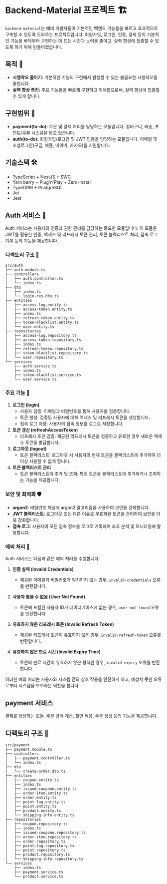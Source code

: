 # Backend-Material 프로젝트 🏗️

`backend-material`는 예비 개발자들이 기본적인 백엔드 기능들을 빠르고 효과적으로 구축할 수 있도록 도와주는 프로젝트입니다. 회원가입, 로그인, 인증, 결제 등의 기본적인 기능을 바닥부터 구현하는 데 드는 시간과 노력을 줄이고, 실력 향상에 집중할 수 있도록 하기 위해 만들어졌습니다.


## 목적 🎯

- **시행착오 줄이기:** 기본적인 기능의 구현에서 발생할 수 있는 불필요한 시행착오를 줄입니다.
- **실력 향상 촉진:** 주요 기능들을 빠르게 구현하고 이해함으로써, 실력 향상에 집중할 수 있게 합니다.

## 구현범위 🚀

- **payment(to-do):** 주문 및 결제 처리를 담당하는 모듈입니다. 장바구니, 배송, 포인트/쿠폰 시스템을 담고 있습니다.
- **auth(to-do):** 회원가입/로그인 및 JWT 인증을 담당하는 모듈입니다. 이메일 및 소셜로그인(구글, 애플, 네이버, 카카오)을 지원합니다.

## 기술스택 🛠️

- TypeScript + NestJS + SWC
- Yarn berry + Plug'n'Play + Zero-Install
- TypeORM + PostgreSQL
- Joi
- Jest


## Auth 서비스 🔐

Auth 서비스는 사용자의 인증과 권한 관리를 담당하는 중요한 모듈입니다. 이 모듈은 JWT를 활용한 인증, 액세스 및 리프레시 토큰 관리, 토큰 블랙리스트 처리, 접속 로그 기록 등의 기능을 제공합니다.

### 디렉토리 구조 📂

```plaintext
src/auth 
├── auth.module.ts
├── controllers
│   ├── auth.controller.ts
│   └── index.ts
├── dto
│   ├── index.ts
│   └── login-res.dto.ts
├── entities
│   ├── access-log.entity.ts
│   ├── access-token.entity.ts
│   ├── index.ts
│   ├── refresh-token.entity.ts
│   ├── token-blacklist.entity.ts
│   └── user.entity.ts
├── repositories
│   ├── access-log.repository.ts
│   ├── access-token.repository.ts
│   ├── index.ts
│   ├── refresh-token.repository.ts
│   ├── token-blacklist.repository.ts
│   └── user.repository.ts
└── services
    ├── auth.service.ts
    ├── index.ts
    ├── token-blacklist.service.ts
    └── user.service.ts
```

### 주요 기능 🚀
1. **로그인 (login)**
   - 사용자 검증: 이메일과 비밀번호를 통해 사용자를 검증합니다. 
   - 토큰 생성: 검증된 사용자에 대해 액세스 및 리프레시 토큰을 생성합니다. 
   - 접속 로그 저장: 사용자의 접속 정보를 로그로 저장합니다.
2. **토큰 갱신 (refreshAccessToken)**
   - 리프레시 토큰 검증: 제공된 리프레시 토큰을 검증하고 유효한 경우 새로운 액세스 토큰을 발급합니다.
3. **로그아웃 (logout)**
   - 토큰 블랙리스트: 로그아웃 시 사용자의 현재 토큰을 블랙리스트에 추가하여 더 이상 사용할 수 없게 합니다. 
4. **토큰 블랙리스트 관리**
   - 토큰 블랙리스트에 추가 및 조회: 특정 토큰을 블랙리스트에 추가하거나 조회하는 기능을 제공합니다.

### 보안 및 최적화 🛡️
- **argon2**: 비밀번호 해싱에 argon2 알고리즘을 사용하여 보안을 강화합니다.
- **JWT 블랙리스트**: 로그아웃 또는 다른 이유로 무효화된 토큰을 관리하여 보안을 더욱 강화합니다.
- **접속 로그**: 사용자의 모든 접속 정보를 로그로 기록하여 추후 분석 및 모니터링에 활용합니다.

### 예외 처리 🚧

Auth 서비스는 다음과 같은 예외 처리를 수행합니다.

1. **인증 실패 (Invalid Credentials)**
   - 제공된 이메일과 비밀번호가 일치하지 않는 경우, `invalid-credentials` 오류를 반환합니다.

2. **사용자 찾을 수 없음 (User Not Found)**
   - 토큰에 포함된 사용자 ID가 데이터베이스에 없는 경우, `user-not-found` 오류를 반환합니다.

3. **유효하지 않은 리프레시 토큰 (Invalid Refresh Token)**
   - 제공된 리프레시 토큰이 유효하지 않은 경우, `invalid-refresh-token` 오류를 반환합니다.

4. **유효하지 않은 만료 시간 (Invalid Expiry Time)**
   - 토큰의 만료 시간이 유효하지 않은 형식인 경우, `invalid-expiry` 오류를 반환합니다.

이러한 예외 처리는 사용자와 시스템 간의 상호 작용을 안전하게 하고, 예상치 못한 오류로부터 시스템을 보호하는 역할을 합니다.

## payment 서비스

결제를 담당하는 모듈. 주문 금액 계산, 할인 적용, 주문 생성 등의 기능을 제공합니다.


## 디렉토리 구조 📂

```plaintext
src/payment
├── payment.module.ts
├── controllers
│   ├── payment.controller.ts
│   └── index.ts
├── dto
│   └── create-order.dto.ts
├── entities
│   ├── coupon.entity.ts
│   ├── index.ts
│   ├── issued-coupone.entity.ts
│   ├── order-item.entity.ts
│   ├── order.entity.ts
│   ├── point-log.entity.ts
│   ├── point.entity.ts
│   ├── product.entity.ts
│   └── shipping-info.entity.ts
├── repositories
│   ├── coupon.repository.ts
│   ├── index.ts
│   ├── issued-coupone.repository.ts
│   ├── order-item.repository.ts
│   ├── order.repository.ts
│   ├── point-log.repository.ts
│   ├── point.repository.ts
│   ├── product.repository.ts
│   └── shipping-info.repository.ts
└── services
    ├── index.ts
    ├── payment.service.ts
    └── product.service.ts
```
